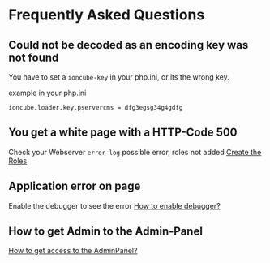 # Frequently Asked Questions

## Could not be decoded as an encoding key was not found
You have to set a `ioncube-key` in your php.ini, or its the wrong key.

example in your php.ini
````
ioncube.loader.key.pservercms = dfg3egsg34g4gdfg
````

## You get a white page with a HTTP-Code 500

Check your Webserver `error-log`
possible error, roles not added [Create the Roles](http://localhost:3000/#/general-setup/CONFIG?id=create-the-roles)


## Application error on page

Enable the debugger to see the error [How to enable debugger?](/general-setup/DEBUGGER.md)

## How to get Admin to the Admin-Panel

[How to get access to the AdminPanel?](/general-setup/ADMIN-PANEL-ACCESS.md)